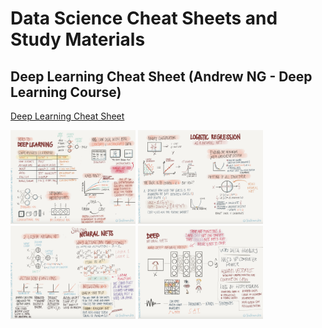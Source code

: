 # Data Science Cheat Sheets and Study Materials


## Deep Learning Cheat Sheet (Andrew NG - Deep Learning Course)
[Deep Learning Cheat Sheet](materials/DeepLearningNotes.pdf "Deep Learning Notes")

<img src="images/dl-1.png" width="200"/> <img src="images/dl-2.png" width="200"/> 
<img src="images/dl-3.png" width="200"/> <img src="images/dl-4.png" width="200"/> 
